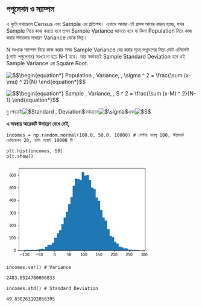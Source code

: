 ## পপুলেশন ও স্যাম্পল

এ দুটো যথাক্রমে Census এবং Sample এর প্রতিশব্দ। এখানে আবার এই প্রসঙ্গ আনার কারন হচ্ছে, যখন Sample নিয়ে কাজ করতে হবে তখন Sample Variance জানতে হবে যা কিনা Population নিয়ে কাজ করার সময়কার সাধারণ Variance থেকে ভিন্ন।

N সংখ্যক স্যাম্পল নিয়ে কাজ করার সময় Sample Variance বের করার সূত্রে ভগ্নাংশের নিচে মোট এলিমেন্ট \(গোটা পপুলেশন\) সংখ্যা না হয়ে N-1 হবে। আর স্বভাবতই Sample Standard Deviation হবে ওই Sample Variance এর Square Root.

![](https://render.githubusercontent.com/render/math?math=%5Cbegin%7Bequation%2A%7D%0APopulation%20%5C%2C%20Variance%2C%20%5C%2C%20%5Csigma%20%5E%202%20%3D%20%5Cfrac%7B%5Csum%20%28x-%5Cmu%29%20%5E%202%7D%7BN%7D%0A%5Cend%7Bequation%2A%7D&mode=display "$$\begin{equation\*}
Population \, Variance, \, \sigma ^ 2 = \frac{\sum \(x-\mu\) ^ 2}{N}
\end{equation\*}$$")



![](https://render.githubusercontent.com/render/math?math=%5Cbegin%7Bequation%2A%7D%0ASample%20%5C%2C%20Variance%2C%20%5C%2C%20S%20%5E%202%20%3D%20%5Cfrac%7B%5Csum%20%28x-M%29%20%5E%202%7D%7BN-1%7D%0A%5Cend%7Bequation%2A%7D&mode=display "$$\begin{equation\*}
Sample \, Variance, \, S ^ 2 = \frac{\sum \(x-M\) ^ 2}{N-1}
\end{equation\*}$$")



দু ক্ষেত্রেই![](https://render.githubusercontent.com/render/math?math=Standard%20%5C%2C%20Deviation&mode=inline "$Standard \, Deviation$")যথাক্রমে![](https://render.githubusercontent.com/render/math?math=%5Csigma&mode=inline "$\sigma$")এবং![](https://render.githubusercontent.com/render/math?math=S&mode=inline "$S$")

**এ অবস্থায় আরেকটি উদাহরণ দেখে নেই,**

```
incomes = np.random.normal(100.0, 50.0, 10000) # সেন্টার ভ্যালু 100, স্ট্যান্ডার্ড ডেভিয়েশন 20, ডাটা পয়েন্ট 10000 টি

plt.hist(incomes, 50)
plt.show()
```

  


![](data:image/png;base64,iVBORw0KGgoAAAANSUhEUgAAAX0AAAD8CAYAAACb4nSYAAAABHNCSVQICAgIfAhkiAAAAAlwSFlz%0AAAALEgAACxIB0t1+/AAAEdhJREFUeJzt3X+MZWddx/H3x9IWA4Rt6bjZ7A+3yEb0D4XNpJZIiFJ/%0A0Na4JQGsMXYlTTbRaiBIZNHEH4l/FBNFmpiSlaJbg5ZaIN1gBddSYkxsYQulv1bsUNt0N9vuirRK%0AiGjh6x/32XpZZ3buzNyZObPP+5Xc3Oc859x7v3P27mfOPOe556aqkCT14bvWuwBJ0tox9CWpI4a+%0AJHXE0Jekjhj6ktQRQ1+SOmLoS1JHDH1J6oihL0kdedF6FwBwySWX1M6dO9e7DEnaUO6///5/q6qZ%0ApTxmEKG/c+dOjhw5st5lSNKGkuTJpT7G4R1J6oihL0kdMfQlqSOGviR1xNCXpI4Y+pLUEUNfkjpi%0A6EtSRwx9SerIID6RKw3Vzv1/s+C6J268eg0rkabDI31J6oihL0kdMfQlqSMThX6STUnuSPLPSY4m%0AeV2Si5McTvJYu7+obZskNyWZS/Jgkt2r+yNIkiY16ZH+B4BPVdWrgR8GjgL7gburahdwd1sGuBLY%0A1W77gJunWrEkadkWDf0kLwfeANwCUFX/XVXPAnuAg22zg8A1rb0HuLVG7gU2Jdky9colSUs2yZH+%0ApcAp4M+SfDHJh5K8BNhcVSfaNk8Dm1t7K/DU2OOPtT5J0jqbZJ7+i4DdwK9V1X1JPsD/DeUAUFWV%0ApJbywkn2MRr+YceOHUt5qDRoC83td16/hmCS0D8GHKuq+9ryHYxC/5kkW6rqRBu+OdnWHwe2jz1+%0AW+v7DlV1ADgAMDs7u6RfGNIQnO2DW9JQLTq8U1VPA08l+f7WdQXwKHAI2Nv69gJ3tvYh4Lo2i+dy%0A4LmxYSBJ0jqa9DIMvwZ8JMkFwOPA2xn9wrg9yfXAk8Db2rZ3AVcBc8A32raSpAGYKPSr6gFgdp5V%0AV8yzbQE3rLAuSdIq8BO5ktQRQ1+SOmLoS1JHDH1J6ohfoqJzkh+QkuZn6Ksr/jJQ7xzekaSOGPqS%0A1BGHdyTW5jo6Di1pCDzSl6SOGPqS1BFDX5I6YuhLUkcMfUnqiKEvSR0x9CWpI4a+JHXE0Jekjhj6%0AktQRQ1+SOmLoS1JHDH1J6oihL0kd8dLK2tDW4pLI0rlkoiP9JE8keSjJA0mOtL6LkxxO8li7v6j1%0AJ8lNSeaSPJhk92r+AJKkyS1leOfHq+o1VTXblvcDd1fVLuDutgxwJbCr3fYBN0+rWEnSyqxkTH8P%0AcLC1DwLXjPXfWiP3ApuSbFnB60iSpmTS0C/g75Lcn2Rf69tcVSda+2lgc2tvBZ4ae+yx1idJWmeT%0Ansh9fVUdT/I9wOEk/zy+sqoqSS3lhdsvj30AO3bsWMpDpXOK352rtTTRkX5VHW/3J4FPAJcBz5we%0Atmn3J9vmx4HtYw/f1vrOfM4DVTVbVbMzMzPL/wkkSRNbNPSTvCTJy063gZ8CHgYOAXvbZnuBO1v7%0AEHBdm8VzOfDc2DCQJGkdTTK8sxn4RJLT2/9lVX0qyeeB25NcDzwJvK1tfxdwFTAHfAN4+9SrliQt%0Ay6KhX1WPAz88T/9XgSvm6S/ghqlUJ3XMsX6tBi/DIEkdMfQlqSOGviR1xNCXpI4Y+pLUEUNfkjpi%0A6EtSRwx9SeqIoS9JHTH0Jakjhr4kdcTQl6SOGPqS1BFDX5I6YuhLUkcMfUnqiKEvSR0x9CWpI4a+%0AJHXE0Jekjiz6xejSECz0JeGSlsbQlzaYhX4BPnHj1WtciTYih3ckqSOGviR1ZOLQT3Jeki8m+WRb%0AvjTJfUnmknw0yQWt/8K2PNfW71yd0iVJS7WUI/13AEfHlt8HvL+qXgV8Dbi+9V8PfK31v79tJ0ka%0AgIlCP8k24GrgQ205wBuBO9omB4FrWntPW6atv6JtL0laZ5Me6f8x8BvAt9vyK4Bnq+r5tnwM2Nra%0AW4GnANr659r2kqR1tmjoJ/kZ4GRV3T/NF06yL8mRJEdOnTo1zaeWJC1gkiP9HwV+NskTwG2MhnU+%0AAGxKcnqe/zbgeGsfB7YDtPUvB7565pNW1YGqmq2q2ZmZmRX9EJKkySz64ayqei/wXoAkPwa8u6p+%0AIclfA29h9ItgL3Bne8ihtvxPbf1nqqqmX7qkcX5oS5NYyTz99wDvSjLHaMz+ltZ/C/CK1v8uYP/K%0ASpQkTcuSLsNQVZ8FPtvajwOXzbPNfwFvnUJtkqQp8xO5ktQRQ1+SOmLoS1JHDH1J6oihL0kdMfQl%0AqSN+c5YGxa9FlFaXR/qS1BFDX5I6YuhLUkcMfUnqiKEvSR0x9CWpI4a+JHXE0Jekjhj6ktQRQ1+S%0AOmLoS1JHDH1J6oihL0kdMfQlqSNeWlk6xy10ueonbrx6jSvREHikL0kdMfQlqSOGviR1ZNHQT/Li%0AJJ9L8qUkjyT5vdZ/aZL7kswl+WiSC1r/hW15rq3fubo/giRpUpOcyP0m8Maq+nqS84F/TPK3wLuA%0A91fVbUk+CFwP3Nzuv1ZVr0pyLfA+4OdWqX5tUH4XrrQ+Fj3Sr5Gvt8Xz262ANwJ3tP6DwDWtvact%0A09ZfkSRTq1iStGwTjeknOS/JA8BJ4DDwFeDZqnq+bXIM2NraW4GnANr654BXzPOc+5IcSXLk1KlT%0AK/spJEkTmSj0q+pbVfUaYBtwGfDqlb5wVR2oqtmqmp2ZmVnp00mSJrCk2TtV9SxwD/A6YFOS0+cE%0AtgHHW/s4sB2grX858NWpVCtJWpFJZu/MJNnU2t8N/CRwlFH4v6Vtthe4s7UPtWXa+s9UVU2zaEnS%0A8kwye2cLcDDJeYx+SdxeVZ9M8ihwW5LfB74I3NK2vwX4iyRzwL8D165C3ZKkZVg09KvqQeC18/Q/%0Azmh8/8z+/wLeOpXqJElT5SdyJakjhr4kdcTQl6SOGPqS1BFDX5I6YuhLUkcMfUnqiN+Rq1XlJZSH%0Ay+/O7ZNH+pLUEUNfkjpi6EtSRwx9SeqIoS9JHTH0Jakjhr4kdcR5+pK+g/P3z20e6UtSRwx9SeqI%0AoS9JHTH0Jakjhr4kdcTQl6SOGPqS1BFDX5I6smjoJ9me5J4kjyZ5JMk7Wv/FSQ4neazdX9T6k+Sm%0AJHNJHkyye7V/CEnSZCb5RO7zwK9X1ReSvAy4P8lh4JeAu6vqxiT7gf3Ae4ArgV3t9iPAze1e5zC/%0AIUvaGBY90q+qE1X1hdb+T+AosBXYAxxsmx0ErmntPcCtNXIvsCnJlqlXLklasiWN6SfZCbwWuA/Y%0AXFUn2qqngc2tvRV4auxhx1rfmc+1L8mRJEdOnTq1xLIlScsxcegneSnwMeCdVfUf4+uqqoBaygtX%0A1YGqmq2q2ZmZmaU8VJK0TBOFfpLzGQX+R6rq4637mdPDNu3+ZOs/Dmwfe/i21idJWmeTzN4JcAtw%0AtKr+aGzVIWBva+8F7hzrv67N4rkceG5sGEiStI4mmb3zo8AvAg8leaD1/SZwI3B7kuuBJ4G3tXV3%0AAVcBc8A3gLdPtWJJ0rItGvpV9Y9AFlh9xTzbF3DDCuuSJK0CP5ErSR0x9CWpI4a+JHXE0Jekjhj6%0AktSRSaZsStJZL6r3xI1Xr2ElWgmP9CWpI4a+JHXE4R0tidfNlzY2j/QlqSOGviR1xNCXpI4Y+pLU%0AEUNfkjpi6EtSRwx9SeqI8/Q1L+fjS+cmj/QlqSOGviR1xNCXpI4Y+pLUEUNfkjpi6EtSR5yyKWnF%0AFpri6zdqDc+iR/pJPpzkZJKHx/ouTnI4yWPt/qLWnyQ3JZlL8mCS3atZvCRpaSYZ3vlz4E1n9O0H%0A7q6qXcDdbRngSmBXu+0Dbp5OmZKkaVh0eKeq/iHJzjO69wA/1toHgc8C72n9t1ZVAfcm2ZRkS1Wd%0AmFbBkjYOh32GZ7kncjePBfnTwObW3go8NbbdsdYnSRqAFZ/IrapKUkt9XJJ9jIaA2LFjx0rL0DJ4%0AfR2pP8s90n8myRaAdn+y9R8Hto9tt631/T9VdaCqZqtqdmZmZpllSJKWYrmhfwjY29p7gTvH+q9r%0As3guB55zPF+ShmPR4Z0kf8XopO0lSY4BvwPcCNye5HrgSeBtbfO7gKuAOeAbwNtXoWZJ0jJNMnvn%0A5xdYdcU82xZww0qLkiStDi/DIEkdMfQlqSOGviR1xNCXpI4Y+pLUES+tLGnNeU2e9eORviR1xNCX%0ApI44vNMBL6wm6TSP9CWpIx7pSxoMT/CuPo/0Jakjhr4kdcThnQ3IE7OSlssjfUnqiKEvSR0x9CWp%0AI4a+JHXEE7mSBs/5+9Nj6A+Ys3QkTZuhL2nD8i+ApXNMX5I6YuhLUkcc3pF0zlnq+bCehoNWJfST%0AvAn4AHAe8KGqunE1XmejcfxR0nqbeugnOQ/4E+AngWPA55McqqpHp/1aQ7XUowxn6UhaK6txpH8Z%0AMFdVjwMkuQ3YA5xzoW9YS+eGnoaDViP0twJPjS0fA35kFV4HMHglrb1p5s5a/wJZtxO5SfYB+9ri%0A15N8eZlPdQnwb9OpalUMub4h1wbWtxJDrg2s7wV535IfMl7b9y71wasR+seB7WPL21rfd6iqA8CB%0Alb5YkiNVNbvS51ktQ65vyLWB9a3EkGsD61uJlda2GvP0Pw/sSnJpkguAa4FDq/A6kqQlmvqRflU9%0An+RXgU8zmrL54ap6ZNqvI0laulUZ06+qu4C7VuO557HiIaJVNuT6hlwbWN9KDLk2sL6VWFFtqapp%0AFSJJGjivvSNJHdlQoZ/krUkeSfLtJLNnrHtvkrkkX07y02P9b2p9c0n2r1Gdv5vkeJIH2u2qxepc%0Aa+uxXxap54kkD7X9daT1XZzkcJLH2v1Fa1jPh5OcTPLwWN+89WTkprYvH0yye53qG8T7Lsn2JPck%0AebT9f31H6x/E/jtLfUPZfy9O8rkkX2r1/V7rvzTJfa2Oj7aJMiS5sC3PtfU7z/oCVbVhbsAPAN8P%0AfBaYHev/QeBLwIXApcBXGJ1EPq+1Xwlc0Lb5wTWo83eBd8/TP2+d67Af12W/LFLTE8AlZ/T9AbC/%0AtfcD71vDet4A7AYeXqwe4Crgb4EAlwP3rVN9g3jfAVuA3a39MuBfWg2D2H9nqW8o+y/AS1v7fOC+%0Atl9uB65t/R8Efrm1fwX4YGtfC3z0bM+/oY70q+poVc33Ia49wG1V9c2q+ldgjtHlIF64JERV/Tdw%0A+pIQ62WhOtfa0PbLQvYAB1v7IHDNWr1wVf0D8O8T1rMHuLVG7gU2JdmyDvUtZE3fd1V1oqq+0Nr/%0ACRxl9En9Qey/s9S3kLXef1VVX2+L57dbAW8E7mj9Z+6/0/v1DuCKJFno+TdU6J/FfJd+2HqW/rXw%0Aq+1P1Q+PDUusZz3jhlLHuAL+Lsn9GX1aG2BzVZ1o7aeBzetT2gsWqmdI+3NQ77s21PBaRkerg9t/%0AZ9QHA9l/Sc5L8gBwEjjM6K+LZ6vq+XlqeKG+tv454BULPffgQj/J3yd5eJ7boI5EF6nzZuD7gNcA%0AJ4A/XNdiN4bXV9Vu4ErghiRvGF9Zo79dBzPVbGj1NIN63yV5KfAx4J1V9R/j64aw/+apbzD7r6q+%0AVVWvYXRFg8uAV0/ruQf3JSpV9RPLeNjZLv2w6CUhlmPSOpP8KfDJtjjRJSrWwFDqeEFVHW/3J5N8%0AgtEb/ZkkW6rqRPtz/+R61niWegaxP6vqmdPt9X7fJTmfUaB+pKo+3roHs//mq29I+++0qno2yT3A%0A6xgNe72oHc2P13C6vmNJXgS8HPjqQs85uCP9ZToEXNvOYl8K7AI+xzpdEuKM8cg3A6dnWCxU51ob%0A1KUykrwkyctOt4GfYrTPDgF722Z7gTvXp8IXLFTPIeC6NgvlcuC5sWGMNTOU910bT74FOFpVfzS2%0AahD7b6H6BrT/ZpJsau3vZvTdJEeBe4C3tM3O3H+n9+tbgM+0v6Tmt1pnoFfprPabGY1lfRN4Bvj0%0A2LrfYjTu9WXgyrH+qxidnf8K8FtrVOdfAA8BD7Z/kC2L1bkO+3LN98tZanklo9kRXwIeOV0Po3HJ%0Au4HHgL8HLl7Dmv6K0Z/4/9Pec9cvVA+j2RZ/0vblQ4zNLFvj+gbxvgNez2jo5kHggXa7aij77yz1%0ADWX//RDwxVbHw8Bvj/0/+RyjE8l/DVzY+l/clufa+lee7fn9RK4kdeRcGd6RJE3A0Jekjhj6ktQR%0AQ1+SOmLoS1JHDH1J6oihL0kdMfQlqSP/C8s/9kfsjI9zAAAAAElFTkSuQmCC%0A)

```
incomes.var() # Variance
```

```
2483.8524780006833
```

```
incomes.std() # Standard Deviation
```

```
49.838263192056395
```

## 



